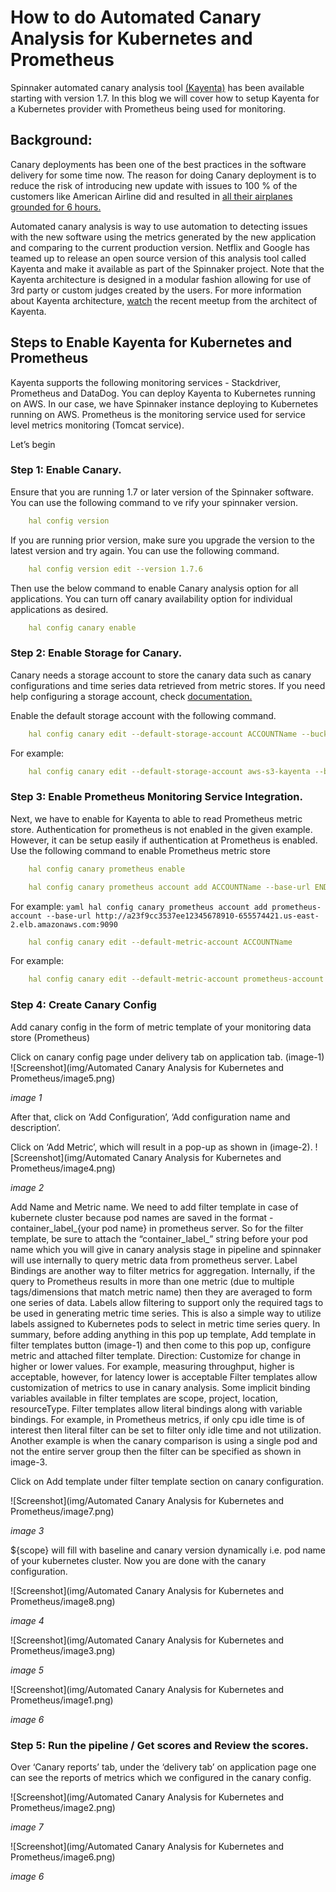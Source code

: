 # How to do Automated Canary Analysis for Kubernetes and Prometheus

Spinnaker automated canary analysis tool [(Kayenta)](https://cloud.google.com/blog/products/gcp/introducing-kayenta-an-open-automated-canary-analysis-tool-from-google-and-netflix) has been available starting with version 1.7. In this blog we will cover how to setup Kayenta for a Kubernetes provider with Prometheus being used for monitoring.

## Background: 
Canary deployments has been one of the best practices in the software delivery for some time now. The reason for doing Canary deployment is to reduce the risk of introducing new update with issues to 100 % of the customers like American Airline did and resulted in [all their airplanes grounded for 6 hours.](https://qz.com/393909/american-airlines-planes-are-grounded-because-their-pilots-ipads-have-crashed/)

Automated canary analysis is way to use automation to detecting issues with the new software using the metrics generated by the new application and comparing to the current production version.  Netflix and Google has teamed up to release an open source version of this analysis tool called Kayenta and make it available as part of the Spinnaker project.   Note that the Kayenta architecture is designed in a modular fashion allowing for use of 3rd party or custom judges created by the users.  For more information about Kayenta architecture, [watch](https://www.youtube.com/watch?v=K22lyoopRxk) the recent meetup from the architect of Kayenta.

## Steps to Enable Kayenta for Kubernetes and Prometheus
Kayenta supports the following monitoring services - Stackdriver, Prometheus and DataDog. You can deploy Kayenta to Kubernetes running on AWS.  In our case, we have Spinnaker instance deploying to Kubernetes running on AWS. Prometheus is the monitoring service used for service level metrics monitoring (Tomcat service).

Let’s begin

### Step 1: Enable Canary.
Ensure that you are running 1.7 or later version of the Spinnaker software. You can use the following command to ve	rify your spinnaker version.  
```yaml
	hal config version
```
If you are running prior version, make sure you upgrade the version to the latest version and try again. You can use the following command.
```yaml
	hal config version edit --version 1.7.6
```
Then use the below command to enable Canary analysis option for all applications. You can turn off canary availability option for individual applications as desired.
```yaml
	hal config canary enable
```

### Step 2: Enable Storage for Canary.
Canary needs a storage account to store the canary data such as canary configurations and time series data retrieved from metric stores. If you need help configuring a storage account, check [documentation.](https://www.spinnaker.io/setup/install/storage/)

Enable the default storage account with the following command.
```yaml
	hal config canary edit --default-storage-account ACCOUNTName --bucket StorageBucketName --root-folder RootFolderlName
```
For example: 
```yaml
	hal config canary edit --default-storage-account aws-s3-kayenta --bucket kayentasetup --root-folder kayenta
```

### Step 3: Enable Prometheus Monitoring Service Integration.
Next, we have to enable for Kayenta to able to read Prometheus metric store.  Authentication for prometheus is not enabled in the given example. However, it can be setup easily if authentication at Prometheus is enabled. 
Use the following command to enable Prometheus metric store
```yaml
	hal config canary prometheus enable
```
```yaml
	hal config canary prometheus account add ACCOUNTName --base-url ENDPointOfPrometheus
```
For example:
	```yaml
		hal config canary prometheus account add prometheus-account --base-url http://a23f9cc3537ee12345678910-655574421.us-east-2.elb.amazonaws.com:9090 
	```
```yaml
	hal config canary edit --default-metric-account ACCOUNTName
```
For example:
```yaml
	hal config canary edit --default-metric-account prometheus-account
```

### Step 4:  Create Canary Config 
Add canary config in the form of metric template of your monitoring data store (Prometheus)

Click on canary config page under delivery tab on application tab.  (image-1) 
![Screenshot](img/Automated Canary Analysis for Kubernetes and Prometheus/image5.png)

*image 1*

After that, click on ‘Add Configuration’, ‘Add configuration name and description’.

Click on ‘Add Metric’, which will result in a pop-up as shown in (image-2).
![Screenshot](img/Automated Canary Analysis for Kubernetes and Prometheus/image4.png)

*image 2*

Add Name and Metric name. We need to add filter template in case of kubernete cluster because pod names are saved in the format - container_label_{your pod name} in prometheus server.  So for the filter template, be sure to attach the “container_label_” string before your pod name which you will give in canary analysis stage in pipeline and spinnaker will use internally to query metric data from prometheus server.
Label Bindings are another way to filter metrics for aggregation. Internally, if the query to Prometheus results in more than one metric (due to multiple tags/dimensions that match metric name) then they are averaged to form one series of data. Labels allow filtering to support only the required tags to be used in generating metric time series. This is also a simple way to utilize labels assigned to Kubernetes pods to select in metric time series query.
In summary, before adding anything in this pop up template, Add template in filter templates button (image-1) and then come to this pop up, configure metric and attached filter template.
Direction: Customize for change in higher or lower values. For example, measuring throughput, higher is acceptable, however, for latency lower is acceptable
Filter templates allow customization of metrics to use in canary analysis. Some implicit binding variables available in filter templates are scope, project, location, resourceType. Filter templates allow literal bindings along with variable bindings. For example, in Prometheus metrics, if only cpu idle time is of interest then literal filter can be set to filter only idle time and not utilization. Another example is when the canary comparison is using a single pod and not the entire server group then the filter can be specified as shown in image-3.

Click on Add template under filter template section on canary configuration.

![Screenshot](img/Automated Canary Analysis for Kubernetes and Prometheus/image7.png)

*image 3*

${scope} will fill with baseline and canary version dynamically i.e. pod name of your kubernetes cluster.
Now you are done with the canary configuration. 

![Screenshot](img/Automated Canary Analysis for Kubernetes and Prometheus/image8.png)

*image 4*

![Screenshot](img/Automated Canary Analysis for Kubernetes and Prometheus/image3.png)

*image 5*

![Screenshot](img/Automated Canary Analysis for Kubernetes and Prometheus/image1.png)

*image 6*

### Step 5: Run the pipeline / Get scores and Review the scores.

Over ‘Canary reports’ tab, under the ‘delivery tab’ on application page one can see the reports of metrics which we configured in the canary config.

![Screenshot](img/Automated Canary Analysis for Kubernetes and Prometheus/image2.png)

*image 7*

![Screenshot](img/Automated Canary Analysis for Kubernetes and Prometheus/image6.png)

*image 6*

